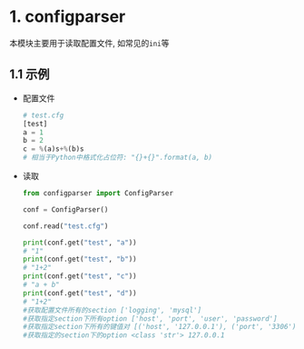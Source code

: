 # 1. configparser

本模块主要用于读取配置文件, 如常见的`ini`等

## 1.1 示例

* 配置文件

  ```python
  # test.cfg
  [test]
  a = 1
  b = 2
  c = %(a)s+%(b)s
  # 相当于Python中格式化占位符: "{}+{}".format(a, b)
  ```

* 读取

  ```python
  from configparser import ConfigParser
  
  conf = ConfigParser()
  
  conf.read("test.cfg")
  
  print(conf.get("test", "a"))
  # "1"
  print(conf.get("test", "b"))
  # "1+2"
  print(conf.get("test", "c"))
  # "a + b"
  print(conf.get("test", "d"))
  # "1+2"
  #获取配置文件所有的section ['logging', 'mysql']
  #获取指定section下所有option ['host', 'port', 'user', 'password']
  #获取指定section下所有的键值对 [('host', '127.0.0.1'), ('port', '3306'), ('user', 'root'), ('password', '123456')]
  #获取指定的section下的option <class 'str'> 127.0.0.1
  ```

  

